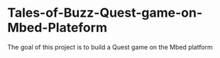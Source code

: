 # Tales-of-Buzz-Quest-game-on-Mbed-Plateform
The goal of this project is to build a Quest game on the Mbed platform
